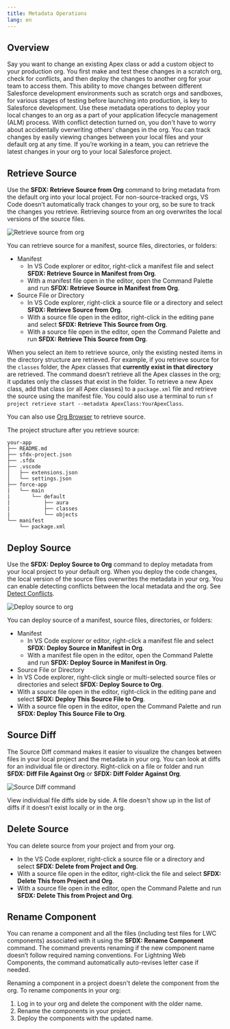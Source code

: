 ```yaml
---
title: Metadata Operations
lang: en
---
```


## Overview

Say you want to change an existing Apex class or add a custom object to your production org. You first make and test these changes in a scratch org, check for conflicts, and then deploy the changes to another org for your team to access them. This ability to move changes between different Salesforce development environments such as scratch orgs and sandboxes, for various stages of testing before launching into production, is key to Salesforce development. Use these metadata operations to deploy your local changes to an org as a part of your application lifecycle management (ALM) process. With conflict detection turned on, you don't have to worry about accidentally overwriting others' changes in the org. You can track changes by easily viewing changes between your local files and your default org at any time. If you’re working in a team, you can retrieve the latest changes in your org to your local Salesforce project.

## Retrieve Source

Use the **SFDX: Retrieve Source from Org** command to bring metadata from the default org into your local project. For non-source-tracked orgs, VS Code doesn’t automatically track changes to your org, so be sure to track the changes you retrieve. Retrieving source from an org overwrites the local versions of the source files.

![Retrieve source from org](./images/retrieve-source-from-org.png)

You can retrieve source for a manifest, source files, directories, or folders:

- Manifest
  - In VS Code explorer or editor, right-click a manifest file and select **SFDX: Retrieve Source in Manifest from Org**.
  - With a manifest file open in the editor, open the Command Palette and run **SFDX: Retrieve Source in Manifest from Org**.
- Source File or Directory
  - In VS Code explorer, right-click a source file or a directory and select **SFDX: Retrieve Source from Org**.
  - With a source file open in the editor, right-click in the editing pane and select **SFDX: Retrieve This Source from Org**.
  - With a source file open in the editor, open the Command Palette and run **SFDX: Retrieve This Source from Org**.

When you select an item to retrieve source, only the existing nested items in the directory structure are retrieved. For example, if you retrieve source for the `classes` folder, the Apex classes that **currently exist in that directory** are retrieved. The command doesn’t retrieve all the Apex classes in the org; it updates only the classes that exist in the folder. To retrieve a new Apex class, add that class (or all Apex classes) to a `package.xml` file and retrieve the source using the manifest file. You could also use a terminal to run `sf project retrieve start --metadata ApexClass:YourApexClass`.

You can also use [Org Browser](./en/user-guide/development-models#create-project-and-use-org-browser) to retrieve source.

The project structure after you retrieve source:

```text
your-app
├── README.md
├── sfdx-project.json
├── .sfdx
├── .vscode
│   ├── extensions.json
│   └── settings.json
├── force-app
|   └── main
|       └── default
|           ├── aura
|           ├── classes
|           └── objects
└── manifest
    └── package.xml
```

## Deploy Source

Use the **SFDX: Deploy Source to Org** command to deploy metadata from your local project to your default org. When you deploy the code changes, the local version of the source files overwrites the metadata in your org. You can enable detecting conflicts between the local metadata and the org. See [Detect Conflicts](./en/user-guide/detect-conflicts).

![Deploy source to org](./images/deploy-source-to-org.png)

You can deploy source of a manifest, source files, directories, or folders:

- Manifest
  - In VS Code explorer or editor, right-click a manifest file and select **SFDX: Deploy Source in Manifest in Org**.
  - With a manifest file open in the editor, open the Command Palette and run **SFDX: Deploy Source in Manifest in Org**.
- Source File or Directory
- In VS Code explorer, right-click single or multi-selected source files or directories and select **SFDX: Deploy Source to Org**.
- With a source file open in the editor, right-click in the editing pane and select **SFDX: Deploy This Source File to Org**.
- With a source file open in the editor, open the Command Palette and run **SFDX: Deploy This Source File to Org**.

## Source Diff

The Source Diff command makes it easier to visualize the changes between files in your local project and the metadata in your org. You can look at diffs for an individual file or directory.
Right-click on a file or folder and run **SFDX: Diff File Against Org** or **SFDX: Diff Folder Against Org**.

![Source Diff command](./images/source_diff.png)

View individual file diffs side by side. A file doesn't show up in the list of diffs if it doesn’t exist locally or in the org.

## Delete Source

You can delete source from your project and from your org.

- In the VS Code explorer, right-click a source file or a directory and select **SFDX: Delete from Project and Org**.
- With a source file open in the editor, right-click the file and select **SFDX: Delete This from Project and Org**.
- With a source file open in the editor, open the Command Palette and run **SFDX: Delete This from Project and Org**.

## Rename Component

You can rename a component and all the files (including test files for LWC components) associated with it using the **SFDX: Rename Component** command. The command prevents renaming if the new component name doesn’t follow required naming conventions. For Lightning Web Components, the command automatically auto-revises letter case if needed.

Renaming a component in a project doesn't delete the component from the org. To rename components in your org:

1. Log in to your org and delete the component with the older name.
2. Rename the components in your project.
3. Deploy the components with the updated name.
